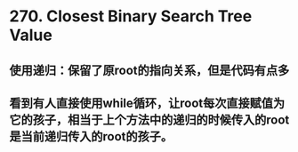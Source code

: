 # 270. Closest Binary Search Tree Value

## 使用递归：保留了原root的指向关系，但是代码有点多


## 看到有人直接使用while循环，让root每次直接赋值为它的孩子，相当于上个方法中的递归的时候传入的root是当前递归传入的root的孩子。

